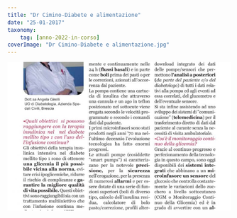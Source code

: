 ```yaml
---
title: "Dr Cimino-Diabete e alimentazione"
date: "25-01-2017"
taxonomy: 
    tag: [anno-2022-in-corso]
coverImage: "Dr Cimino-Diabete e alimentazione.jpg"
---
```


![Dr Cimino-Diabete e alimentazione](images/Dr%20Girelli-%20la%20terapia%20con%20Microinfusore.jpg)
